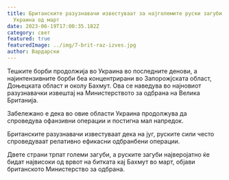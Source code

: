 ```yaml
---
title: Британските разузнавачи известуваат за најголемите руски загуби во
  Украина од март
date: 2023-06-19T17:00:35.182Z
category: свет
featured: true
featuredImage: ../img/7-brit-raz-izves.jpg
author: Вардарски
---
```

Тешките борби продолжија во Украина во последните денови, а најинтензивните борби беа концентрирани во Запорожјската област, Доњецката област и околу Бахмут. Ова се наведува во најновиот разузнавачки извештај на Министерството за одбрана на Велика Британија.

Забележано е дека во овие области Украина продолжува да спроведува офанзивни операции и постигна мал напредок.

Британските разузнавачи известуваат дека на југ, руските сили често спроведуваат релативно ефикасни одбранбени операции.

Двете страни трпат големи загуби, а руските загуби најверојатно ќе бидат највисоки од врвот на битката кај Бахмут во март, објави британското Министерство за одбрана.